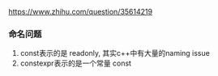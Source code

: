 https://www.zhihu.com/question/35614219


### 命名问题
1. const表示的是 readonly, 其实c++中有大量的naming issue
2. constexpr表示的是一个常量 const
